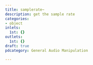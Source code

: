 ```yaml
---
title: samplerate~
description: get the sample rate
categories:
- object
inlets:
  1st: {}
outlets:
  1st: {}
draft: true
pdcategory: General Audio Manipulation

---
```

